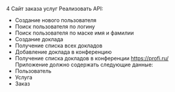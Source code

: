 4
Сайт заказа услуг
Реализовать API:
- Создание нового пользователя
- Поиск пользователя по логину
- Поиск пользователя по маске имя и фамилии
- Создание доклада
- Получение списка всех докладов
- Добавление доклада в конференцию
- Получение списка докладов в конференции
https://profi.ru/
Приложение должно содержать следующие данные:
- Пользователь
- Услуга
- Заказ
